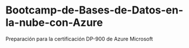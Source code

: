 # Bootcamp-de-Bases-de-Datos-en-la-nube-con-Azure

Preparación para la certificación DP-900 de Azure Microsoft
